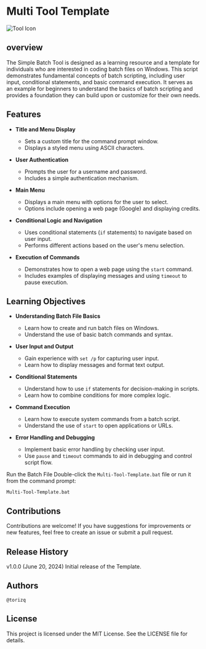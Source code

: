 # Multi Tool Template

![Tool Icon](assets/grimreaper.ico) 

## overview 
The Simple Batch Tool is designed as a learning resource and a template for individuals who are interested in coding batch files on Windows. This script demonstrates fundamental concepts of batch scripting, including user input, conditional statements, and basic command execution. It serves as an example for beginners to understand the basics of batch scripting and provides a foundation they can build upon or customize for their own needs.
## Features

- **Title and Menu Display**
  - Sets a custom title for the command prompt window.
  - Displays a styled menu using ASCII characters.

- **User Authentication**
  - Prompts the user for a username and password.
  - Includes a simple authentication mechanism.

- **Main Menu**
  - Displays a main menu with options for the user to select.
  - Options include opening a web page (Google) and displaying credits.

- **Conditional Logic and Navigation**
  - Uses conditional statements (`if` statements) to navigate based on user input.
  - Performs different actions based on the user's menu selection.

- **Execution of Commands**
  - Demonstrates how to open a web page using the `start` command.
  - Includes examples of displaying messages and using `timeout` to pause execution.

## Learning Objectives

- **Understanding Batch File Basics**
  - Learn how to create and run batch files on Windows.
  - Understand the use of basic batch commands and syntax.

- **User Input and Output**
  - Gain experience with `set /p` for capturing user input.
  - Learn how to display messages and format text output.

- **Conditional Statements**
  - Understand how to use `if` statements for decision-making in scripts.
  - Learn how to combine conditions for more complex logic.

- **Command Execution**
  - Learn how to execute system commands from a batch script.
  - Understand the use of `start` to open applications or URLs.

- **Error Handling and Debugging**
  - Implement basic error handling by checking user input.
  - Use `pause` and `timeout` commands to aid in debugging and control script flow.

Run the Batch File
Double-click the `Multi-Tool-Template.bat` file or run it from the command prompt:

```Multi-Tool-Template.bat```


## Contributions

Contributions are welcome! If you have suggestions for improvements or new features, feel free to create an issue or submit a pull request.

## Release History
v1.0.0 (June 20, 2024)
Initial release of the Template.

## Authors
``@torizq``

## License
This project is licensed under the MIT License. See the LICENSE file for details.

